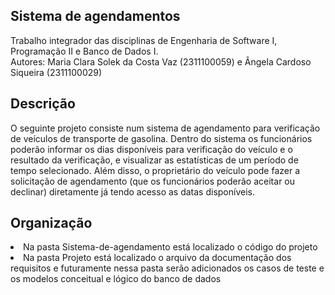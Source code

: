 ## Sistema de agendamentos 
Trabalho integrador das disciplinas de Engenharia de Software I, Programação II e Banco de Dados I.</br>
Autores: Maria Clara Solek da Costa Vaz (2311100059) e Ângela Cardoso Siqueira (2311100029)

## Descrição
O seguinte projeto consiste num sistema de agendamento para verificação de veículos de transporte de gasolina. Dentro do sistema os funcionários poderão informar os dias disponíveis para verificação do veículo e o resultado da verificação, e visualizar as estatísticas de um período de tempo selecionado. Além disso, o proprietário do veículo pode fazer a solicitação de agendamento (que os funcionários poderão aceitar ou declinar) diretamente já tendo acesso as datas disponíveis.

## Organização
<li>Na pasta Sistema-de-agendamento está localizado o código do projeto</li>
<li>Na pasta Projeto está localizado o arquivo da documentação dos requisitos e futuramente nessa pasta serão adicionados os casos de teste e os modelos conceitual e lógico do banco de dados</li>